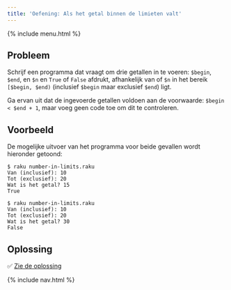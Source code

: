 ```yaml
---
title: 'Oefening: Als het getal binnen de limieten valt'
---
```


{% include menu.html %}

## Probleem

Schrijf een programma dat vraagt om drie getallen in te voeren: `$begin`, `$end`, en `$n` en `True` of `False` afdrukt, afhankelijk van of `$n` in het bereik `[$begin, $end)` (inclusief `$begin` maar exclusief `$end`) ligt.

Ga ervan uit dat de ingevoerde getallen voldoen aan de voorwaarde: `$begin < $end + 1`, maar voeg geen code toe om dit te controleren.

## Voorbeeld

De mogelijke uitvoer van het programma voor beide gevallen wordt hieronder getoond:

```console
$ raku number-in-limits.raku
Van (inclusief): 10
Tot (exclusief): 20
Wat is het getal? 15
True

$ raku number-in-limits.raku
Van (inclusief): 10
Tot (exclusief): 20
Wat is het getal? 30
False
```

## Oplossing

✅ [Zie de oplossing](solution)

{% include nav.html %}